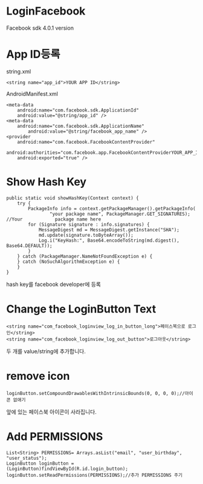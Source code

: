 # LoginFacebook
Facebook sdk 4.0.1 version



# App ID등록
string.xml

    <string name="app_id">YOUR APP ID</string>

AndroidManifest.xml

    <meta-data
        android:name="com.facebook.sdk.ApplicationId"
        android:value="@string/app_id" />
    <meta-data
        android:name="com.facebook.sdk.ApplicationName"
            android:value="@string/facebook_app_name" />
    <provider
        android:name="com.facebook.FacebookContentProvider"
        android:authorities="com.facebook.app.FacebookContentProviderYOUR_APP_ID"
        android:exported="true" />

# Show Hash Key

    public static void showHashKey(Context context) {
        try {
            PackageInfo info = context.getPackageManager().getPackageInfo(
                    "your package name", PackageManager.GET_SIGNATURES); //Your            package name here
            for (Signature signature : info.signatures) {
                MessageDigest md = MessageDigest.getInstance("SHA");
                md.update(signature.toByteArray());
                Log.i("KeyHash:", Base64.encodeToString(md.digest(), Base64.DEFAULT));
            }
        } catch (PackageManager.NameNotFoundException e) {
        } catch (NoSuchAlgorithmException e) {
        }
    }
    
hash key를 facebook developer에 등록
    
# Change the LoginButton Text
    <string name="com_facebook_loginview_log_in_button_long">페이스북으로 로그인</string>
    <string name="com_facebook_loginview_log_out_button">로그아웃</string>
두 개를 value/string에 추가합니다.

# remove icon
    loginButton.setCompoundDrawablesWithIntrinsicBounds(0, 0, 0, 0);//아이콘 없애기
앞에 있는 페이스북 아이콘이 사라집니다.

# Add PERMISSIONS
    List<String> PERMISSIONS= Arrays.asList("email", "user_birthday", "user_status");
    LoginButton loginButton = (LoginButton)findViewById(R.id.login_button);
    loginButton.setReadPermissions(PERMISSIONS);//추가 PERMISSIONS 주기
